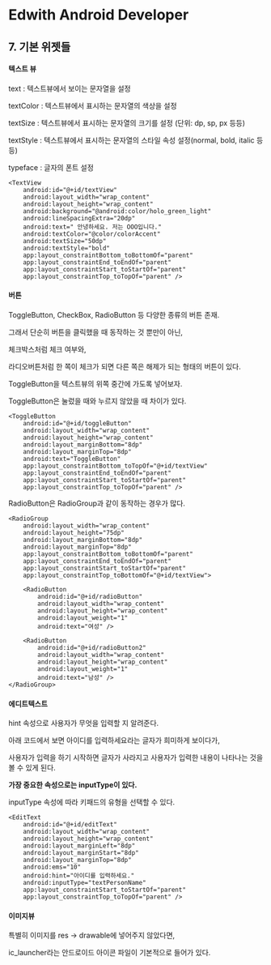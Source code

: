 # Edwith Android Developer 

## 7. 기본 위젯들

#### 텍스트 뷰

text : 텍스트뷰에서 보이는 문자열을 설정

textColor : 텍스트뷰에서 표시하는 문자열의 색상을 설정

textSize : 텍스트뷰에서 표시하는 문자열의 크기를 설정 (단위: dp, sp, px 등등)

textStyle : 텍스트뷰에서 표시하는 문자열의 스타일 속성 설정(normal, bold, italic 등등)

typeface : 글자의 폰트 설정

```
<TextView
    android:id="@+id/textView"
    android:layout_width="wrap_content"
    android:layout_height="wrap_content"
    android:background="@android:color/holo_green_light"
    android:lineSpacingExtra="20dp"
    android:text=" 안녕하세요. 저는 OOO입니다."
    android:textColor="@color/colorAccent"
    android:textSize="50dp"
    android:textStyle="bold"
    app:layout_constraintBottom_toBottomOf="parent"
    app:layout_constraintEnd_toEndOf="parent"
    app:layout_constraintStart_toStartOf="parent"
    app:layout_constraintTop_toTopOf="parent" />
```

#### 버튼

ToggleButton, CheckBox, RadioButton 등 다양한 종류의 버튼 존재.

그래서 단순히 버튼을 클릭했을 때 동작하는 것 뿐만이 아닌,

체크박스처럼 체크 여부와,

라디오버튼처럼 한 쪽이 체크가 되면 다른 쪽은 해제가 되는 형태의 버튼이 있다.

ToggleButton을 텍스트뷰의 위쪽 중간에 가도록 넣어보자.

ToggleButton은 눌렀을 때와 누르지 않았을 때 차이가 있다.

```
<ToggleButton
    android:id="@+id/toggleButton"
    android:layout_width="wrap_content"
    android:layout_height="wrap_content"
    android:layout_marginBottom="8dp"
    android:layout_marginTop="8dp"
    android:text="ToggleButton"
    app:layout_constraintBottom_toTopOf="@+id/textView"
    app:layout_constraintEnd_toEndOf="parent"
    app:layout_constraintStart_toStartOf="parent"
    app:layout_constraintTop_toTopOf="parent" />
```

RadioButton은 RadioGroup과 같이 동작하는 경우가 많다.

```
<RadioGroup
    android:layout_width="wrap_content"
    android:layout_height="75dp"
    android:layout_marginBottom="8dp"
    android:layout_marginTop="8dp"
    app:layout_constraintBottom_toBottomOf="parent"
    app:layout_constraintEnd_toEndOf="parent"
    app:layout_constraintStart_toStartOf="parent"
    app:layout_constraintTop_toBottomOf="@+id/textView">

    <RadioButton
        android:id="@+id/radioButton"
        android:layout_width="wrap_content"
        android:layout_height="wrap_content"
        android:layout_weight="1"
        android:text="여성" />

    <RadioButton
        android:id="@+id/radioButton2"
        android:layout_width="wrap_content"
        android:layout_height="wrap_content"
        android:layout_weight="1"
        android:text="남성" />
</RadioGroup>
```

#### 에디트텍스트

hint 속성으로 사용자가 무엇을 입력할 지 알려준다.

아래 코드에서 보면 아이디를 입력하세요라는 글자가 희미하게 보이다가,

사용자가 입력을 하기 시작하면 글자가 사라지고 사용자가 입력한 내용이 나타나는 것을 볼 수 있게 된다.

**가장 중요한 속성으로는 inputType이 있다.**

inputType 속성에 따라 키패드의 유형을 선택할 수 있다.

```
<EditText
    android:id="@+id/editText"
    android:layout_width="wrap_content"
    android:layout_height="wrap_content"
    android:layout_marginLeft="8dp"
    android:layout_marginStart="8dp"
    android:layout_marginTop="8dp"
    android:ems="10"
    android:hint="아이디를 입력하세요."
    android:inputType="textPersonName"
    app:layout_constraintStart_toStartOf="parent"
    app:layout_constraintTop_toTopOf="parent" />
```

#### 이미지뷰

특별히 이미지를 res -> drawable에 넣어주지 않았다면,

ic_launcher라는 안드로이드 아이콘 파일이 기본적으로 들어가 있다.


